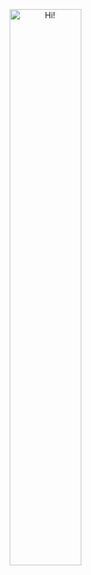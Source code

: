 <p align="center">
  <img src="https://i.imgur.com/9HwWvWa.png" width="50%" height="50%" alt="Hi!"/>
</p>

